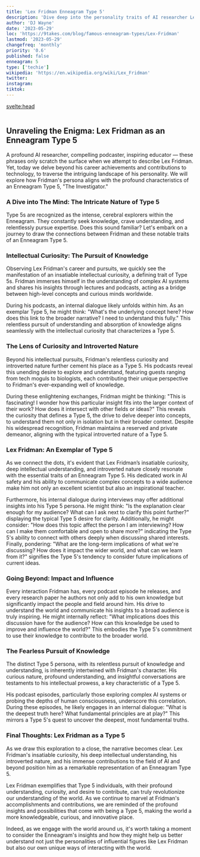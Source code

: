 ```yaml
---
title: 'Lex Fridman Enneagram Type 5'
description: 'Dive deep into the personality traits of AI researcher Lex Fridman as an Enneagram Type 5 - The Investigator.'
author: 'DJ Wayne'
date: '2023-05-29'
loc: 'https://9takes.com/blog/famous-enneagram-types/Lex-Fridman'
lastmod: '2023-05-29'
changefreq: 'monthly'
priority: '0.6'
published: false
enneagram: 5
type: ['techie']
wikipedia: 'https://en.wikipedia.org/wiki/Lex_Fridman'
twitter: 
instagram:
tiktok:
---
```



<svelte:head>

  <meta property="og:image" content="https://9takes.com/types/5s/Lex-Fridman.webp" />
  <link rel="canonical" href="https://9takes.com/blog/famous-enneagram-types/Lex-Fridman">
</svelte:head>
<script>
	import  PopCard  from "../../../lib/components/atoms/PopCard.svelte";
</script>
<div
	style="display: flex;
    justify-content: center;
    margin: 1rem 0;
	"
>
	<PopCard
		image={`/types/5s/${'Lex-Fridman'}.webp`}
		showIcon={false}
		text="Lex Fridman"
		subtext=""
	/>
</div>

## Unraveling the Enigma: Lex Fridman as an Enneagram Type 5

A profound AI researcher, compelling podcaster, inspiring educator — these phrases only scratch the surface when we attempt to describe Lex Fridman. Yet, today we delve beyond his career achievements and contributions to technology, to traverse the intriguing landscape of his personality. We will explore how Fridman's persona aligns with the profound characteristics of an Enneagram Type 5, "The Investigator."

### A Dive into The Mind: The Intricate Nature of Type 5

Type 5s are recognized as the intense, cerebral explorers within the Enneagram. They constantly seek knowledge, crave understanding, and relentlessly pursue expertise. Does this sound familiar? Let's embark on a journey to draw the connections between Fridman and these notable traits of an Enneagram Type 5.

### Intellectual Curiosity: The Pursuit of Knowledge

Observing Lex Fridman's career and pursuits, we quickly see the manifestation of an insatiable intellectual curiosity, a defining trait of Type 5s. Fridman immerses himself in the understanding of complex AI systems and shares his insights through lectures and podcasts, acting as a bridge between high-level concepts and curious minds worldwide.

During his podcasts, an internal dialogue likely unfolds within him. As an exemplar Type 5, he might think: "What's the underlying concept here? How does this link to the broader narrative? I need to understand this fully." This relentless pursuit of understanding and absorption of knowledge aligns seamlessly with the intellectual curiosity that characterizes a Type 5.

### The Lens of Curiosity and Introverted Nature

Beyond his intellectual pursuits, Fridman's relentless curiosity and introverted nature further cement his place as a Type 5. His podcasts reveal this unending desire to explore and understand, featuring guests ranging from tech moguls to biologists, each contributing their unique perspective to Fridman's ever-expanding well of knowledge.

During these enlightening exchanges, Fridman might be thinking: "This is fascinating! I wonder how this particular insight fits into the larger context of their work? How does it intersect with other fields or ideas?" This reveals the curiosity that defines a Type 5, the drive to delve deeper into concepts, to understand them not only in isolation but in their broader context. Despite his widespread recognition, Fridman maintains a reserved and private demeanor, aligning with the typical introverted nature of a Type 5.

### Lex Fridman: An Exemplar of Type 5

As we connect the dots, it's evident that Lex Fridman’s insatiable curiosity, deep intellectual understanding, and introverted nature closely resonate with the essential traits of an Enneagram Type 5. His dedicated work in AI safety and his ability to communicate complex concepts to a wide audience make him not only an excellent scientist but also an inspirational teacher.

Furthermore, his internal dialogue during interviews may offer additional insights into his Type 5 persona. He might think: "Is the explanation clear enough for my audience? What can I ask next to clarify this point further?" displaying the typical Type 5 desire for clarity. Additionally, he might consider: "How does this topic affect the person I am interviewing? How can I make them comfortable and open to share more?" indicating the Type 5's ability to connect with others deeply when discussing shared interests. Finally, pondering: "What are the long-term implications of what we're discussing? How does it impact the wider world, and what can we learn from it?" signifies the Type 5's tendency to consider future implications of current ideas.

### Going Beyond: Impact and Influence

Every interaction Fridman has, every podcast episode he releases, and every research paper he authors not only add to his own knowledge but significantly impact the people and field around him. His drive to understand the world and communicate his insights to a broad audience is truly inspiring. He might internally reflect: "What implications does this discussion have for the audience? How can this knowledge be used to improve and influence the world?" This embodies the Type 5's commitment to use their knowledge to contribute to the broader world.

### The Fearless Pursuit of Knowledge

The distinct Type 5 persona, with its relentless pursuit of knowledge and understanding, is inherently intertwined with Fridman's character. His curious nature, profound understanding, and insightful conversations are testaments to his intellectual prowess, a key characteristic of a Type 5.

His podcast episodes, particularly those exploring complex AI systems or probing the depths of human consciousness, underscore this correlation. During these episodes, he likely engages in an internal dialogue: "What is the deepest truth here? What fundamental principles are at play?" This mirrors a Type 5's quest to uncover the deepest, most fundamental truths.

### Final Thoughts: Lex Fridman as a Type 5

As we draw this exploration to a close, the narrative becomes clear. Lex Fridman's insatiable curiosity, his deep intellectual understanding, his introverted nature, and his immense contributions to the field of AI and beyond position him as a remarkable representation of an Enneagram Type 5.

Lex Fridman exemplifies that Type 5 individuals, with their profound understanding, curiosity, and desire to contribute, can truly revolutionize our understanding of the world. As we continue to marvel at Fridman's accomplishments and contributions, we are reminded of the profound insights and possibilities that come with being a Type 5, making the world a more knowledgeable, curious, and innovative place.

Indeed, as we engage with the world around us, it's worth taking a moment to consider the Enneagram's insights and how they might help us better understand not just the personalities of influential figures like Lex Fridman but also our own unique ways of interacting with the world.



<div>
<script type="application/ld+json">
{
  "@type": "http://schema.org/Article",
  "http://schema.org/articleBody": "",
  "http://schema.org/articleSection": "scientist",
  "http://schema.org/author": {
    "@type": "http://schema.org/Person",
    "http://schema.org/name": "DJ Wayne"
  },
  "http://schema.org/dateModified": {
    "@type": "http://schema.org/Date",
    "@value": "2023-04-19"
  },
  "http://schema.org/datePublished": {
    "@type": "http://schema.org/Date",
    "@value": "2023-03-09"
  },
  "http://schema.org/description": "Explore the mind of AI researcher Lex Fridman through the lens of the Enneagram Type 5. Understand the internal dialogue he maintains during interviews and how his Type 5 traits shine through.",
  "http://schema.org/headline": "The Enigmatic Enneagram Type 5: A Deeper Look into Lex Fridman's Mind",
  "http://schema.org/image": {
    "@type": "http://schema.org/ImageObject",
    "http://schema.org/height": 800,
    "http://schema.org/url": {
      "@id": "https://9takes.com/types/5s/Lex-Fridman.webp"
    },
    "http://schema.org/width": 1200
  },
  "http://schema.org/keywords": [
    "Lex Fridman",
    "Enneagram",
    "Type 5",
    "Investigator",
    "Internal dialogue",
    "Observer personality"
  ],
  "http://schema.org/mainEntityOfPage": {
    "@id": "https://9takes.com/blog/famous-enneagram-types/Lex-Fridman",
    "@type": "http://schema.org/WebPage"
  },
  "http://schema.org/mentions": {
    "@type": "http://schema.org/Person",
    "http://schema.org/description": "Host of Lex Fridman Podcast. Research Scientist at MIT. Interested in robots and humans.",
    "http://schema.org/name": "Lex Fridman",
    "http://schema.org/sameAs": [
      {
        "@id": "https://lexfridman.com/"
      },
      {
        "@id": "https://www.youtube.com/c/lexfridman"
      },
      {
        "@id": "https://en.wikipedia.org/wiki/Lex_Fridman"
      },
      {
        "@id": "https://twitter.com/lexfridman"
      }
    ]
  },
  "http://schema.org/publisher": {
    "@type": "http://schema.org/Organization",
    "http://schema.org/logo": {
      "@type": "http://schema.org/ImageObject",
      "http://schema.org/height": 60,
      "http://schema.org/url": {
        "@id": "https://9takes.com/darkRubix.png"
      },
      "http://schema.org/width": 600
    },
    "http://schema.org/name": "9takes"
  },
  "http://schema.org/url": {
    "@id": "https://9takes.com/blog/famous-enneagram-types/Lex-Fridman"
  }
}
</script>
</div>